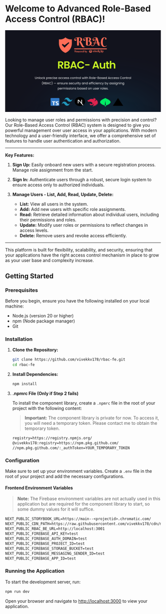 # Welcome to Advanced Role-Based Access Control (RBAC)!

![Placeholder Image](https://raw.githubusercontent.com/vivekkv178/cdn/main/rbac/Thumbnail.png)

Looking to manage user roles and permissions with precision and control? Our Role-Based Access Control (RBAC) system is designed to give you powerful management over user access in your applications. With modern technology and a user-friendly interface, we offer a comprehensive set of features to handle user authentication and authorization.

---

**Key Features:**

1. **Sign Up:** Easily onboard new users with a secure registration process. Manage role assignment from the start.

2. **Sign In:** Authenticate users through a robust, secure login system to ensure access only to authorized individuals.

3. **Manage Users - List, Add, Read, Update, Delete:**
   - **List:** View all users in the system.
   - **Add:** Add new users with specific role assignments.
   - **Read:** Retrieve detailed information about individual users, including their permissions and roles.
   - **Update:** Modify user roles or permissions to reflect changes in access levels.
   - **Delete:** Remove users and revoke access efficiently.

---

This platform is built for flexibility, scalability, and security, ensuring that your applications have the right access control mechanism in place to grow as your user base and complexity increase.

## Getting Started

### Prerequisites

Before you begin, ensure you have the following installed on your local machine:

- Node.js (version 20 or higher)
- npm (Node package manager)
- Git

### Installation

1. **Clone the Repository:**

   ```bash
   git clone https://github.com/vivekkv178/rbac-fe.git
   cd rbac-fe
   ```

2. **Install Dependencies:**

   ```bash
   npm install
   ```

3. **.npmrc File (Only if Step 2 fails)**

   To install the component library, create a `.npmrc` file in the root of your project with the following content:

   > **Important:** The component library is private for now. To access it, you will need a temporary token. Please contact me to obtain the temporary token.

   ```plaintext
   registry=https://registry.npmjs.org/
   @vivekkv178:registry=https://npm.pkg.github.com/
   //npm.pkg.github.com/:_authToken=YOUR_TEMPORARY_TOKEN
   ```

### Configuration

Make sure to set up your environment variables. Create a `.env` file in the root of your project and add the necessary configurations.

#### Frontend Environment Variables

> **Note:** The Firebase environment variables are not actually used in this application but are required for the component library to start, so some dummy values for it will suffice.

```plaintext
NEXT_PUBLIC_STORYBOOK_URL=https://main--<projectid>.chromatic.com/
NEXT_PUBLIC_CDN_PATH=https://raw.githubusercontent.com/vivekkv178/cdn/main
NEXT_PUBLIC_RBAC_BE_URL=http://localhost:3001
NEXT_PUBLIC_FIREBASE_API_KEY=test
NEXT_PUBLIC_FIREBASE_AUTH_DOMAIN=test
NEXT_PUBLIC_FIREBASE_PROJECT_ID=test
NEXT_PUBLIC_FIREBASE_STORAGE_BUCKET=test
NEXT_PUBLIC_FIREBASE_MESSAGING_SENDER_ID=test
NEXT_PUBLIC_FIREBASE_APP_ID=test
```

### Running the Application

To start the development server, run:

```bash
npm run dev
```

Open your browser and navigate to [http://localhost:3000](http://localhost:3000) to view your application.
